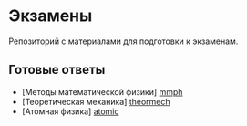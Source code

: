 Экзамены
========
Репозиторий с материалами для подготовки к экзаменам.

## Готовые ответы
* [Методы математической физики] [mmph]
* [Теоретическая механика] [theormech]
* [Атомная физика] [atomic]

[mmph]: http://dl.dropbox.com/u/14878341/exams/05_mmph.pdf
[theormech]: http://dl.dropbox.com/u/14878341/exams/05_theormech.pdf
[atomic]: http://dl.dropbox.com/u/14878341/exams/05_atomic.pdf
